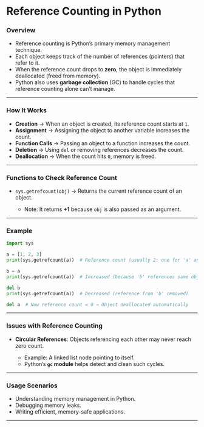 # Reference Counting in Python

### Overview

* Reference counting is Python’s primary memory management technique.
* Each object keeps track of the number of references (pointers) that refer to it.
* When the reference count drops to **zero**, the object is immediately deallocated (freed from memory).
* Python also uses **garbage collection** (GC) to handle cycles that reference counting alone can’t manage.

---

### How It Works

* **Creation** → When an object is created, its reference count starts at `1`.
* **Assignment** → Assigning the object to another variable increases the count.
* **Function Calls** → Passing an object to a function increases the count.
* **Deletion** → Using `del` or removing references decreases the count.
* **Deallocation** → When the count hits `0`, memory is freed.

---

### Functions to Check Reference Count

* `sys.getrefcount(obj)` → Returns the current reference count of an object.

  * Note: It returns **+1** because `obj` is also passed as an argument.

---

### Example

```python
import sys

a = [1, 2, 3]
print(sys.getrefcount(a))  # Reference count (usually 2: one for 'a' and one for argument)

b = a
print(sys.getrefcount(a))  # Increased (because 'b' references same object)

del b
print(sys.getrefcount(a))  # Decreased (reference from 'b' removed)

del a  # Now reference count = 0 → Object deallocated automatically
```

---

### Issues with Reference Counting

* **Circular References**: Objects referencing each other may never reach zero count.

  * Example: A linked list node pointing to itself.
  * Python’s **`gc` module** helps detect and clean such cycles.

---

### Usage Scenarios

* Understanding memory management in Python.
* Debugging memory leaks.
* Writing efficient, memory-safe applications.

---
